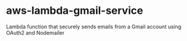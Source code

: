# aws-lambda-gmail-service
Lambda function that securely sends emails from a Gmail account using OAuth2 and Nodemailer

